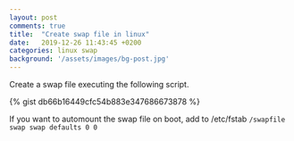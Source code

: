 ```yaml
---
layout: post
comments: true
title:  "Create swap file in linux"
date:   2019-12-26 11:43:45 +0200
categories: linux swap
background: '/assets/images/bg-post.jpg'
---
```


Create a swap file executing the following script.

{% gist db66b16449cfc54b883e347686673878 %}

If you want to automount the swap file on boot, add to /etc/fstab <code>/swapfile swap swap defaults 0 0</code>